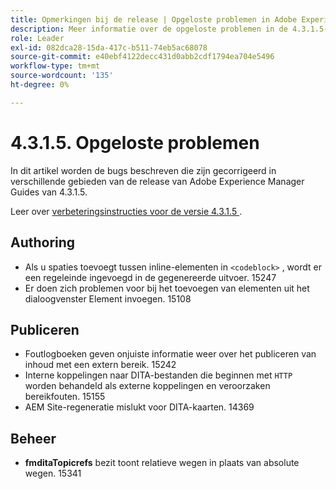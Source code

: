 ```yaml
---
title: Opmerkingen bij de release | Opgeloste problemen in Adobe Experience Manager Guides 4.3.1.5-release
description: Meer informatie over de opgeloste problemen in de 4.3.1.5-release van Adobe Experience Manager Guides
role: Leader
exl-id: 082dca28-15da-417c-b511-74eb5ac68078
source-git-commit: e40ebf4122decc431d0abb2cdf1794ea704e5496
workflow-type: tm+mt
source-wordcount: '135'
ht-degree: 0%

---
```


# 4.3.1.5. Opgeloste problemen


In dit artikel worden de bugs beschreven die zijn gecorrigeerd in verschillende gebieden van de release van Adobe Experience Manager Guides van 4.3.1.5.



Leer over [ verbeteringsinstructies voor de versie 4.3.1.5 ](../release-info/upgrade-instructions-4-3-1-5.md).


## Authoring

- Als u spaties toevoegt tussen inline-elementen in `<codeblock>` , wordt er een regeleinde ingevoegd in de gegenereerde uitvoer. 15247
- Er doen zich problemen voor bij het toevoegen van elementen uit het dialoogvenster Element invoegen. 15108

## Publiceren

- Foutlogboeken geven onjuiste informatie weer over het publiceren van inhoud met een extern bereik. 15242
- Interne koppelingen naar DITA-bestanden die beginnen met `HTTP` worden behandeld als externe koppelingen en veroorzaken bereikfouten. 15155
- AEM Site-regeneratie mislukt voor DITA-kaarten. 14369

## Beheer

- **fmditaTopicrefs** bezit toont relatieve wegen in plaats van absolute wegen. 15341
